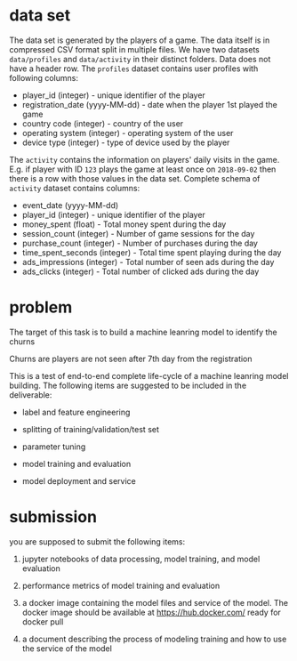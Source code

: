 # data set

The data set is generated by the players of a game. The data itself is in compressed CSV format split in multiple files. We have two datasets ```data/profiles``` and ```data/activity``` in their distinct folders. Data does not have a header row. The ```profiles``` dataset contains user profiles with following columns:

* player_id (integer) - unique identifier of the player
* registration_date (yyyy-MM-dd) - date when the player 1st played the game
* country code (integer) - country of the user
* operating system (integer) - operating system of the user
* device type (integer) - type of device used by the player

The ```activity``` contains the information on players' daily visits in the game. E.g. if player with ID ```123``` plays the game at least once on ```2018-09-02``` then there is a row with those values in the data set.
Complete schema of ```activity``` dataset contains columns:

* event_date (yyyy-MM-dd) 
* player_id (integer) - unique identifier of the player
* money_spent (float) - Total money spent during the day
* session_count (integer) - Number of game sessions for the day
* purchase_count (integer) - Number of purchases during the day
* time_spent_seconds (integer) - Total time spent playing during the day
* ads_impressions (integer) - Total number of seen ads during the day
* ads_clicks (integer) - Total number of clicked ads during the day


# problem

The target of this task is to build a machine leanring model to identify the churns

Churns are players are not seen after 7th day from the registration

This is a test of end-to-end complete life-cycle of a machine leanring model building. The following items are suggested to be included in the deliverable:


* label and feature engineering

* splitting of training/validation/test set

* parameter tuning

* model training and evaluation 

* model deployment and service

# submission

you are supposed to submit the following items:

1. jupyter notebooks of data processing, model training, and model evaluation

2. performance metrics of model training and evaluation 

3. a docker image containing the model files and service of the model. The docker image should be available at https://hub.docker.com/ ready for docker pull

4. a document describing the process of modeling training and how to use the service of the model 
